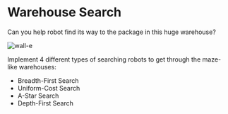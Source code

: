 # Warehouse Search

Can you help robot find its way to the package in this huge warehouse?

![wall-e](https://transitiontownguildford.files.wordpress.com/2015/06/wall-e.jpg)

Implement 4 different types of searching robots to get through the maze-like warehouses:
- Breadth-First Search
- Uniform-Cost Search
- A-Star Search
- Depth-First Search
